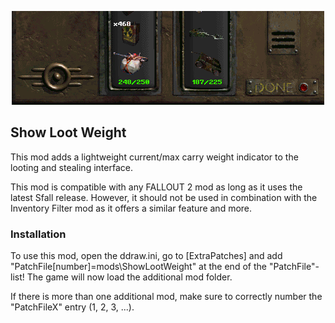 <p align="center"><img src="ShowLootWeight.png" alt="Show Loot Weight"/></p>

Show Loot Weight
------------------

This mod adds a lightweight current/max carry weight indicator to the looting and stealing interface.

This mod is compatible with any FALLOUT 2 mod as long as it uses the latest Sfall release. However, it should not be used in combination with the Inventory Filter mod as it offers a similar feature and more.

### Installation
To use this mod, open the ddraw.ini, go to [ExtraPatches] and add "PatchFile[number]=mods\ShowLootWeight" at the end of the "PatchFile"-list!
The game will now load the additional mod folder.

If there is more than one additional mod, make sure to correctly number the "PatchFileX" entry (1, 2, 3, ...).
